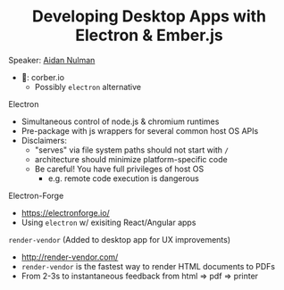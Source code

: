 <h1 align="center">Developing Desktop Apps with Electron & Ember.js</h1>

Speaker: [Aidan Nulman](https://twitter.com/anulman)

* 🔌: corber.io
    * Possibly `electron` alternative

Electron
* Simultaneous control of node.js & chromium runtimes
* Pre-package with js wrappers for several common host OS APIs
* Disclaimers:
    * "serves" via file system paths should not start with `/`
    * architecture should minimize platform-specific code
    * Be careful! You have full privileges of host OS
        * e.g. remote code execution is dangerous

Electron-Forge
* https://electronforge.io/
* Using `electron` w/ exisiting React/Angular apps

`render-vendor` (Added to desktop app for UX improvements)
* http://render-vendor.com/
* `render-vendor` is the fastest way to render HTML documents to PDFs
* From 2-3s to instantaneous feedback from html => pdf => printer

